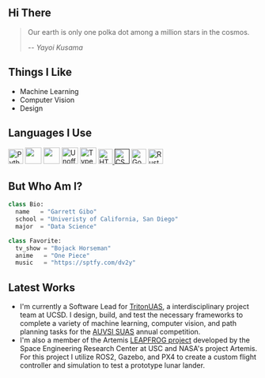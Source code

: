 ## Hi There

> Our earth is only one polka dot among a million stars in the cosmos.
>
> -- <cite>Yayoi Kusama</cite>

## Things I Like

- Machine Learning
- Computer Vision
- Design

## Languages I Use

<!--Python --> <a title="www.python.org / GPL (http://www.gnu.org/licenses/gpl.html)" href="https://commons.wikimedia.org/wiki/File:Python-logo-notext.svg"><img width="30" alt="Python-logo-notext" src="https://upload.wikimedia.org/wikipedia/commons/thumb/c/c3/Python-logo-notext.svg/64px-Python-logo-notext.svg.png"></a>
<!--C++--> <a href="https://icons8.com/icon/40669/c++"><img src="https://img.icons8.com/color/35/000000/c-plus-plus-logo.png" width="33"/></a>
<!--C--> <a href="https://icons8.com/icon/40670/c-programming"> <!--C--> <img src="https://img.icons8.com/color/35/000000/c-programming.png" width="33"/></a>
<!--JavaScript--> <a title="Chris Williams / Public domain" href="https://commons.wikimedia.org/wiki/File:Unofficial_JavaScript_logo_2.svg"><img width="33" alt="Unofficial JavaScript logo 2" src="https://upload.wikimedia.org/wikipedia/commons/thumb/9/99/Unofficial_JavaScript_logo_2.svg/512px-Unofficial_JavaScript_logo_2.svg.png"></a>
<!--TypeScript--> <a title="Microsoft / CC BY (https://creativecommons.org/licenses/by/4.0)" href="https://commons.wikimedia.org/wiki/File:Typescript_logo_2020.svg"><img width="33" alt="Typescript logo 2020" src="https://upload.wikimedia.org/wikipedia/commons/thumb/4/4c/Typescript_logo_2020.svg/512px-Typescript_logo_2020.svg.png"></a>
<!--HTML5--> <a href="http://www.w3.org/html/logo/"> <img src="https://www.w3.org/html/logo/badge/html5-badge-h-solo.png" width="29" height="30" alt="HTML5 Powered" title="HTML5 Powered"> </a>
<!--CSS--> <a href=''><img src="https://raw.githubusercontent.com/MarikIshtar007/MarikIshtar007/master/images/css.svg" width="30" alt="CSS Logo"></img></a>
<!--Go--> <a title="The Go Authors / Public domain" href="https://commons.wikimedia.org/wiki/File:Go_Logo_Blue.svg"><img height="30" alt="Go Logo Blue" src="https://upload.wikimedia.org/wikipedia/commons/thumb/0/05/Go_Logo_Blue.svg/512px-Go_Logo_Blue.svg.png"></a>
<!--Rust--> <a title="The original uploader was Kibwen at English Wikipedia. / Public domain" href="https://commons.wikimedia.org/wiki/File:Rust_programming_language_black_logo.svg"><img width="30" alt="Rust programming language black logo" src="https://upload.wikimedia.org/wikipedia/commons/thumb/d/d5/Rust_programming_language_black_logo.svg/128px-Rust_programming_language_black_logo.svg.png"></a>

## But Who Am I?

```Python
class Bio:
  name   = "Garrett Gibo"
  school = "Univeristy of California, San Diego"
  major  = "Data Science"

class Favorite:
  tv_show = "Bojack Horseman"
  anime   = "One Piece"
  music   = "https://sptfy.com/dv2y"
```

## Latest Works

- I'm currently a Software Lead for [TritonUAS](https://tuas.ucsd.edu), a
  interdisciplinary project team at UCSD. I design, build, and test the
  necessary frameworks to complete a variety of machine learning, computer 
  vision, and path planning tasks for the 
  [AUVSI SUAS](https://www.auvsi-suas.org/competitions) annual competition.
- I'm also a member of the Artemis [LEAPFROG project](https://github.com/antarikshnarain/ArtemisLeapFrog) 
  developed by the Space Engineering Research Center at USC and NASA's project 
  Artemis. For this project I utilize ROS2, Gazebo, and PX4 to create a custom 
  flight controller and simulation to test a prototype lunar lander.
